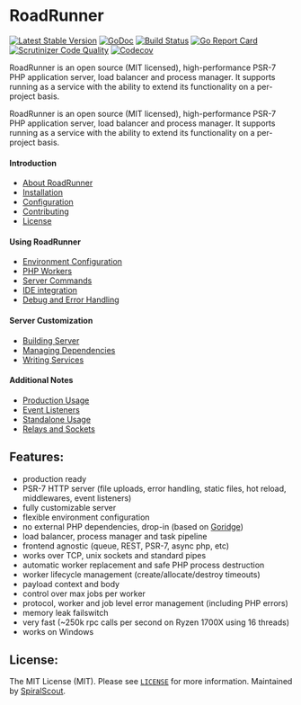 RoadRunner
==========
[![Latest Stable Version](https://poser.pugx.org/spiral/roadrunner/version)](https://packagist.org/packages/spiral/roadrunner)
[![GoDoc](https://godoc.org/github.com/spiral/roadrunner?status.svg)](https://godoc.org/github.com/spiral/roadrunner)
[![Build Status](https://travis-ci.org/spiral/roadrunner.svg?branch=master)](https://travis-ci.org/spiral/roadrunner)
[![Go Report Card](https://goreportcard.com/badge/github.com/spiral/roadrunner)](https://goreportcard.com/report/github.com/spiral/roadrunner)
[![Scrutinizer Code Quality](https://scrutinizer-ci.com/g/spiral/roadrunner/badges/quality-score.png)](https://scrutinizer-ci.com/g/spiral/roadrunner/?branch=master)
[![Codecov](https://codecov.io/gh/spiral/roadrunner/branch/master/graph/badge.svg)](https://codecov.io/gh/spiral/roadrunner/)

RoadRunner is an open source (MIT licensed), high-performance PSR-7 PHP application server, load balancer and process manager.
It supports running as a service with the ability to extend its functionality on a per-project basis.

RoadRunner is an open source (MIT licensed), high-performance PSR-7 PHP application server, load balancer and process manager. It supports running as a service with the ability to extend its functionality on a per-project basis.

#### Introduction
* [About RoadRunner](https://github.com/spiral/roadrunner/wiki/About-RoadRunner)
* [Installation](https://github.com/spiral/roadrunner/wiki/Installation)
* [Configuration](https://github.com/spiral/roadrunner/wiki/Configuration)
* [Contributing](https://github.com/spiral/roadrunner/wiki/Contributing)
* [License](https://github.com/spiral/roadrunner/wiki/License)

#### Using RoadRunner
* [Environment Configuration](https://github.com/spiral/roadrunner/wiki/Enviroment-Configuration)
* [PHP Workers](https://github.com/spiral/roadrunner/wiki/PHP-Workers)
* [Server Commands](https://github.com/spiral/roadrunner/wiki/Server-Commands)
* [IDE integration](https://github.com/spiral/roadrunner/wiki/IDE-Integration)
* [Debug and Error Handling](https://github.com/spiral/roadrunner/wiki/Debug-And-Error-Handling)

#### Server Customization
* [Building Server](https://github.com/spiral/roadrunner/wiki/Building-Server)
* [Managing Dependencies](https://github.com/spiral/roadrunner/wiki/Managing-Dependencies)
* [Writing Services](https://github.com/spiral/roadrunner/wiki/Writing-Services)

#### Additional Notes
* [Production Usage](https://github.com/spiral/roadrunner/wiki/Production-Usage)
* [Event Listeners](https://github.com/spiral/roadrunner/wiki/Event-Listeners)
* [Standalone Usage](https://github.com/spiral/roadrunner/wiki/Standalone-usage)
* [Relays and Sockets](https://github.com/spiral/roadrunner/wiki/Relays-And-Sockets)

Features:
--------
- production ready
- PSR-7 HTTP server (file uploads, error handling, static files, hot reload, middlewares, event listeners)
- fully customizable server
- flexible environment configuration
- no external PHP dependencies, drop-in (based on [Goridge](https://github.com/spiral/goridge))
- load balancer, process manager and task pipeline
- frontend agnostic (queue, REST, PSR-7, async php, etc)
- works over TCP, unix sockets and standard pipes
- automatic worker replacement and safe PHP process destruction
- worker lifecycle management (create/allocate/destroy timeouts)
- payload context and body
- control over max jobs per worker
- protocol, worker and job level error management (including PHP errors)
- memory leak failswitch
- very fast (~250k rpc calls per second on Ryzen 1700X using 16 threads)
- works on Windows

License:
--------
The MIT License (MIT). Please see [`LICENSE`](./LICENSE) for more information. Maintained by [SpiralScout](https://spiralscout.com).
